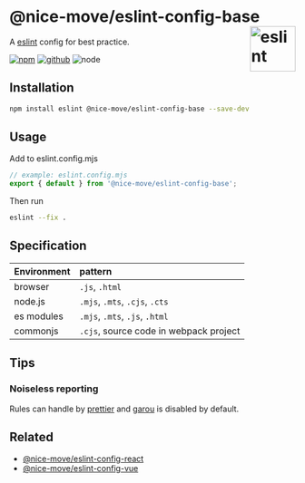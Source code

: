 # @nice-move/eslint-config-base [<img src="https://cdn.worldvectorlogo.com/logos/eslint-1.svg" alt="eslint" height="80" align="right">][eslint]

A [eslint] config for best practice.

[![npm][npm-badge]][npm-url]
[![github][github-badge]][github-url]
![node][node-badge]

[eslint]: https://eslint.org/
[npm-url]: https://www.npmjs.com/package/@nice-move/eslint-config-base
[npm-badge]: https://img.shields.io/npm/v/@nice-move/eslint-config-base.svg?style=flat-square&logo=npm
[github-url]: https://github.com/nice-move/nice-move/tree/master/packages/eslint-config-base
[github-badge]: https://img.shields.io/npm/l/@nice-move/eslint-config-base.svg?style=flat-square&colorB=blue&logo=github
[node-badge]: https://img.shields.io/node/v/@nice-move/eslint-config-base.svg?style=flat-square&colorB=green&logo=node.js

## Installation

```bash
npm install eslint @nice-move/eslint-config-base --save-dev
```

## Usage

Add to eslint.config.mjs

```js
// example: eslint.config.mjs
export { default } from '@nice-move/eslint-config-base';
```

Then run

```bash
eslint --fix .
```

## Specification

| Environment | pattern                                |
| :---------- | :------------------------------------- |
| browser     | `.js`, `.html`                         |
| node.js     | `.mjs`, `.mts`, `.cjs`, `.cts`         |
| es modules  | `.mjs`, `.mts`, `.js`, `.html`         |
| commonjs    | `.cjs`, source code in webpack project |

## Tips

### Noiseless reporting

Rules can handle by [prettier](https://prettier.io/) and [garou](https://github.com/nice-move/garou) is disabled by default.

## Related

- [@nice-move/eslint-config-react](../eslint-config-react/)
- [@nice-move/eslint-config-vue](../eslint-config-vue/)
